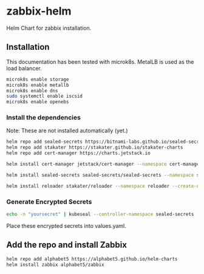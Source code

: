 # zabbix-helm
 Helm Chart for zabbix installation.

## Installation

This documentation has been tested with microk8s. MetalLB is used as the load balancer.

```bash
microk8s enable storage
microk8s enable metallb
microk8s enable dns
sudo systemctl enable iscsid
microk8s enable openebs
```


### Install the dependencies
Note: These are not installed automatically (yet.)

```bash
helm repo add sealed-secrets https://bitnami-labs.github.io/sealed-secrets
helm repo add stakater https://stakater.github.io/stakater-charts
helm repo add cert-manager https://charts.jetstack.io
```

```bash
helm install cert-manager jetstack/cert-manager --namespace cert-manager --create-namespace --set installCRDs=true --version v1.7.0
```

```bash
helm install sealed-secrets sealed-secrets/sealed-secrets --namespace sealed-secrets --set installCRDs=true --create-namespace --version 2.1.2
```

```bash
helm install reloader stakater/reloader --namespace reloader --create-namespace --set installCRDs=true
```

### Generate Encrypted Secrets

```bash
echo -n "yoursecret" | kubeseal --controller-namespace sealed-secrets --raw --scope cluster-wide --from-file=/dev/stdin --controller-name sealed-secrets
```

Place these encrypted secrets into values.yaml.


## Add the repo and install Zabbix

```bash
helm repo add alphabet5 https://alphabet5.github.io/helm-charts
helm install zabbix alphabet5/zabbix
```
